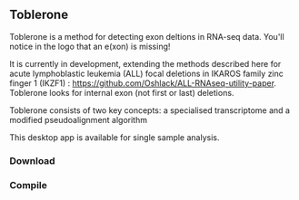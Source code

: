 ## Toblerone 

Toblerone is a method for detecting exon deltions in RNA-seq data. You'll notice in the logo that an e(xon) is missing!

It is currently in development, extending the methods described here for acute lymphoblastic leukemia (ALL) focal deletions in IKAROS family zinc finger 1 (IKZF1) : https://github.com/Oshlack/ALL-RNAseq-utility-paper. Toblerone looks for internal exon (not first or last) deletions.

Toblerone consists of two key concepts: a specialised transcriptome and a modified pseudoalignment algorithm

This desktop app is available for single sample analysis.


### Download


### Compile

